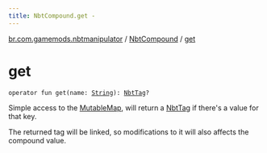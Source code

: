 ```yaml
---
title: NbtCompound.get - 
---
```


[br.com.gamemods.nbtmanipulator](../index.html) / [NbtCompound](index.html) / [get](./get.html)

# get

`operator fun get(name: `[`String`](https://kotlinlang.org/api/latest/jvm/stdlib/kotlin/-string/index.html)`): `[`NbtTag`](../-nbt-tag.html)`?`

Simple access to the [MutableMap](https://kotlinlang.org/api/latest/jvm/stdlib/kotlin.collections/-mutable-map/index.html), will return a [NbtTag](../-nbt-tag.html) if there's a value for that key.

The returned tag will be linked, so modifications to it will also affects the compound value.

